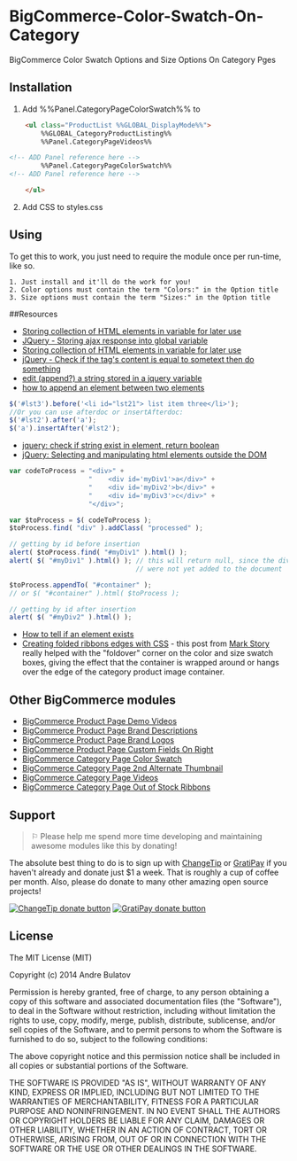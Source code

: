 BigCommerce-Color-Swatch-On-Category
====================================

BigCommerce Color Swatch Options and Size Options On Category Pges


## Installation

1. Add %%Panel.CategoryPageColorSwatch%% to

```HTML
    <ul class="ProductList %%GLOBAL_DisplayMode%%">
        %%GLOBAL_CategoryProductListing%%
        %%Panel.CategoryPageVideos%%                            

<!-- ADD Panel reference here -->
        %%Panel.CategoryPageColorSwatch%%                            
<!-- ADD Panel reference here -->

    </ul>
```  

2. Add CSS to styles.css
     

## Using

To get this to work, you just need to require the module once per run-time, like so.

    1. Just install and it'll do the work for you!  
    2. Color options must contain the term "Colors:" in the Option title
    3. Size options must contain the term "Sizes:" in the Option title



##Resources

- [Storing collection of HTML elements in variable for later use](http://stackoverflow.com/questions/10748323/storing-collection-of-html-elements-in-variable-for-later-use)
- [JQuery - Storing ajax response into global variable](http://stackoverflow.com/questions/905298/jquery-storing-ajax-response-into-global-variable)
- [Storing collection of HTML elements in variable for later use](http://stackoverflow.com/questions/10748323/storing-collection-of-html-elements-in-variable-for-later-use)
- [jQuery - Check if the tag's content is equal to sometext then do something](http://stackoverflow.com/questions/8604033/jquery-check-if-the-tags-content-is-equal-to-sometext-then-do-something)
- [edit (append?) a string stored in a jquery variable](http://stackoverflow.com/questions/24393053/edit-append-a-string-stored-in-a-jquery-variable)
- [how to append an element between two elements](http://stackoverflow.com/questions/8553052/how-to-append-an-element-between-two-elements)
```javascript
$('#lst3').before('<li id="lst21"> list item three</li>');
//Or you can use afterdoc or insertAfterdoc:
$('#lst2').after('a');
$('a').insertAfter('#lst2');
```
- [jquery: check if string exist in element, return boolean](http://stackoverflow.com/questions/4553199/jquery-check-if-string-exist-in-element-return-boolean)
- [jQuery: Selecting and manipulating html elements outside the DOM](http://stackoverflow.com/questions/11813691/jquery-selecting-and-manipulating-html-elements-outside-the-dom)
```javascript
var codeToProcess = "<div>" +
                    "    <div id='myDiv1'>a</div>" +
                    "    <div id='myDiv2'>b</div>" +
                    "    <div id='myDiv3'>c</div>" +
                    "</div>";

var $toProcess = $( codeToProcess );
$toProcess.find( "div" ).addClass( "processed" );

// getting by id before insertion
alert( $toProcess.find( "#myDiv1" ).html() );
alert( $( "#myDiv1" ).html() ); // this will return null, since the divs
                                // were not yet added to the document

$toProcess.appendTo( "#container" );
// or $( "#container" ).html( $toProcess );

// getting by id after insertion
alert( $( "#myDiv2" ).html() );
```

- [How to tell if an element exists](http://jqueryfordesigners.com/index.html%3Fp=24.html)
- [Creating folded ribbons edges with CSS](http://mark-story.com/posts/view/creating-folded-ribbons-edges-with-css) - this post from [Mark Story](http://mark-story.com/) really helped with the "foldover" corner on the color and size swatch boxes, giving the effect that the container is wrapped around or hangs over the edge of the category product image container.


## Other BigCommerce modules

* [BigCommerce Product Page Demo Videos](https://github.com/iamandrebulatov/BC-Product-Page-Demo-Videos)
* [BigCommerce Product Page Brand Descriptions](https://github.com/iamandrebulatov/BC-Product-Page-Brand-Descriptions)
* [BigCommerce Product Page Brand Logos](https://github.com/iamandrebulatov/BC-Product-Page-Brand-Logos)
* [BigCommerce Product Page Custom Fields On Right](https://github.com/iamandrebulatov/BC-Product-Page-Custom-Fields-On-Right)
* [BigCommerce Category Page Color Swatch](https://github.com/iamandrebulatov/BC-Category-Page-Color-Swatch)
* [BigCommerce Category Page 2nd Alternate Thumbnail](https://github.com/iamandrebulatov/BC-Category-Page-2nd-Alternate-Thumbnail)
* [BigCommerce Category Page Videos](https://github.com/iamandrebulatov/BC-Category-Page-Demo-Videos)
* [BigCommerce Category Page Out of Stock Ribbons](https://github.com/iamandrebulatov/BC-Category-Page-Out-of-Stock-Items)


## Support

> ⚐ Please help me spend more time developing and maintaining awesome modules like this by donating!

The absolute best thing to do is to sign up with [ChangeTip](//changetip.com) or [GratiPay](//gratipay.com) if you haven't already and donate just $1 a week. That is roughly a cup of coffee per month. Also, please do donate to many other amazing open source projects!

[![ChangeTip donate button](http://andrebulatov.com/wp-content/uploads/tipme_button.png)](//www.changetip.com/tipme/andre.bulatov/ "Donate once-off to this project using ChangeTip")
[![GratiPay donate button](http://andrebulatov.com/wp-content/uploads/gratipay-button.png)](//www.gratipay.com/andrebulatov/ "Donate once-off to this project using GratiPay")


## License

The MIT License (MIT)

Copyright (c) 2014 Andre Bulatov

Permission is hereby granted, free of charge, to any person obtaining a copy
of this software and associated documentation files (the "Software"), to deal
in the Software without restriction, including without limitation the rights
to use, copy, modify, merge, publish, distribute, sublicense, and/or sell
copies of the Software, and to permit persons to whom the Software is
furnished to do so, subject to the following conditions:

The above copyright notice and this permission notice shall be included in
all copies or substantial portions of the Software.

THE SOFTWARE IS PROVIDED "AS IS", WITHOUT WARRANTY OF ANY KIND, EXPRESS OR
IMPLIED, INCLUDING BUT NOT LIMITED TO THE WARRANTIES OF MERCHANTABILITY,
FITNESS FOR A PARTICULAR PURPOSE AND NONINFRINGEMENT. IN NO EVENT SHALL THE
AUTHORS OR COPYRIGHT HOLDERS BE LIABLE FOR ANY CLAIM, DAMAGES OR OTHER
LIABILITY, WHETHER IN AN ACTION OF CONTRACT, TORT OR OTHERWISE, ARISING FROM,
OUT OF OR IN CONNECTION WITH THE SOFTWARE OR THE USE OR OTHER DEALINGS IN
THE SOFTWARE.
